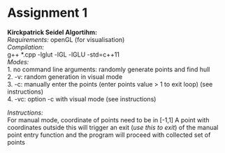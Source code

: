# Assignment 1
**Kirckpatrick Seidel Algortihm:**  
_Requirements:_ openGL (for visualisation)  
_Compilation:_  
g++ *.cpp -lglut -lGL -lGLU -std=c++11  
_Modes:_  
	1. no command line arguments: randomly generate points and find hull  
	2. -v: random generation in visual mode  
	3. -c: manually enter the points (enter points value > 1 to exit loop)  (see instructions)  
	4. -vc: option -c with visual mode  (see instructions)  
  
_Instructions:_  
For manual mode, coordinate of points need to be in [-1,1]
A point with coordinates outside this will trigger an exit (_use this to exit_) of the manual point entry function and the program will proceed with collected set of points
